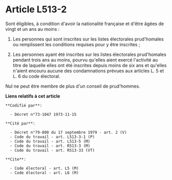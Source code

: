 # Article L513-2

Sont éligibles, à condition d'avoir la nationalité française et d'être âgées de vingt et un ans au moins :

1. Les personnes qui sont inscrites sur les listes électorales prud'homales ou remplissent les conditions requises pour y
être inscrites ;

2. Les personnes ayant été inscrites sur les listes électorales prud'homales pendant trois ans au moins, pourvu qu'elles
aient exercé l'activité au titre de laquelle elles ont été inscrites depuis moins de six ans et qu'elles n'aient encouru
aucune des condamnations prévues aux articles L. 5 et L. 6 du code électoral.

Nul ne peut être membre de plus d'un conseil de prud'hommes.

**Liens relatifs à cet article**

	**Codifié par**:

	  - Décret n°73-1047 1973-11-15

	**Cité par**:

	  - Décret n°79-800 du 17 septembre 1979 - art. 2 (V)
	  - Code du travail - art. L513-3-1 (P)
	  - Code du travail - art. L513-5 (M)
	  - Code du travail - art. R513-3 (M)
	  - Code du travail - art. R513-33 (VT)

	**Cite**:

	  - Code électoral - art. L5 (M)
	  - Code électoral - art. L6 (M)

